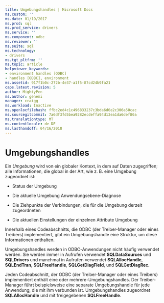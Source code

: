 ```yaml
---
title: Umgebungshandles | Microsoft Docs
ms.custom: ''
ms.date: 01/19/2017
ms.prod: sql
ms.prod_service: drivers
ms.service: ''
ms.component: odbc
ms.reviewer: ''
ms.suite: sql
ms.technology:
- drivers
ms.tgt_pltfrm: ''
ms.topic: article
helpviewer_keywords:
- environment handles [ODBC]
- handles [ODBC], environment
ms.assetid: 917f1b0c-272b-4e37-a1f5-87cd24b9fa21
caps.latest.revision: 5
author: MightyPen
ms.author: genemi
manager: craigg
ms.workload: Inactive
ms.openlocfilehash: ffbc2ed4c1c496833237c3bda6d6e2c306a50cac
ms.sourcegitcommit: 7a6df3fd5bea9282ecdeffa94d13ea1da6def80a
ms.translationtype: MT
ms.contentlocale: de-DE
ms.lasthandoff: 04/16/2018
---
```

# <a name="environment-handles"></a>Umgebungshandles
Ein *Umgebung* wird von ein globaler Kontext, in dem auf Daten zugegriffen; alle Informationen, die global in der Art, wie z. B. eine Umgebung zugeordnet ist:  
  
-   Status der Umgebung  
  
-   Die aktuelle Umgebung Anwendungsebene-Diagnose  
  
-   Die Ziehpunkte der Verbindungen, die für die Umgebung derzeit zugeordneten  
  
-   Die aktuellen Einstellungen der einzelnen Attribute Umgebung  
  
 Innerhalb eines Codeabschnitts, die ODBC (der Treiber-Manager oder eines Treibers) implementiert, gibt ein Umgebungshandle eine Struktur, um diese Informationen enthalten.  
  
 Umgebungshandles werden in ODBC-Anwendungen nicht häufig verwendet werden. Sie werden immer in Aufrufen verwendet **SQLDataSources** und **SQLDrivers** und manchmal in Aufrufen verwendet **SQLAllocHandle**, **SQLEndTran**, **SQLFreeHandle**, **SQLGetDiagField**, und **SQLGetDiagRec**.  
  
 Jeden Codeabschnitt, der ODBC (der Treiber-Manager oder eines Treibers) implementiert enthält eine oder mehrere-Umgebungshandles. Der Treiber-Manager führt beispielsweise eine separate Umgebungshandle für jede Anwendung, die mit ihm verbunden ist. Umgebungshandles zugeordnet **SQLAllocHandle** und mit freigegebenen **SQLFreeHandle**.
